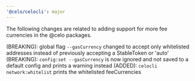 ```yaml
---
'@celo/celocli': major
---
```


The following changes are related to adding support for more fee currencies in the @celo packages.

(BREAKING): global flag `--gasCurrency` changed to accept only whitelisted addresses instead of previously accepting a StableToken or 'auto'
(BREAKING): `config:set --gasCurrency` is now ignored and not saved to a default config and prints a warning instead
(ADDED): `celocli network:whitelist` prints the whitelisted feeCurrencies

